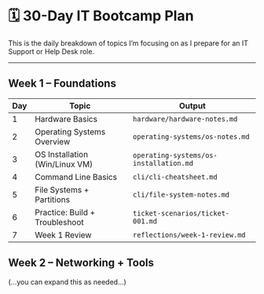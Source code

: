 # 🗓️ 30-Day IT Bootcamp Plan

This is the daily breakdown of topics I’m focusing on as I prepare for an IT Support or Help Desk role.

---

## Week 1 – Foundations
| Day | Topic                          | Output                                |
|-----|--------------------------------|----------------------------------------|
| 1   | Hardware Basics                | `hardware/hardware-notes.md`          |
| 2   | Operating Systems Overview     | `operating-systems/os-notes.md`       |
| 3   | OS Installation (Win/Linux VM) | `operating-systems/os-installation.md`|
| 4   | Command Line Basics            | `cli/cli-cheatsheet.md`               |
| 5   | File Systems + Partitions      | `cli/file-system-notes.md`            |
| 6   | Practice: Build + Troubleshoot | `ticket-scenarios/ticket-001.md`      |
| 7   | Week 1 Review                  | `reflections/week-1-review.md`        |

## Week 2 – Networking + Tools
(...you can expand this as needed...)
